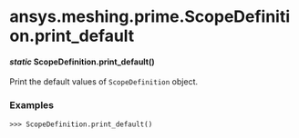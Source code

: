 <a id="ansys-meshing-prime-scopedefinition-print-default"></a>

# ansys.meshing.prime.ScopeDefinition.print_default

<a id="ansys.meshing.prime.ScopeDefinition.print_default"></a>

#### *static* ScopeDefinition.print_default()

Print the default values of `ScopeDefinition` object.

### Examples

```pycon
>>> ScopeDefinition.print_default()
```

<!-- !! processed by numpydoc !! -->

